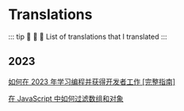 # Translations

::: tip :orange_heart: :yellow_heart: :green_heart:
List of translations that I translated
:::

## 2023

[如何在 2023 年学习编程并获得开发者工作 [完整指南]](https://www.freecodecamp.org/chinese/news/learn-to-code-book/)

[在 JavaScript 中如何过滤数组和对象](https://www.freecodecamp.org/chinese/news/filter-arrays-in-javascript/)